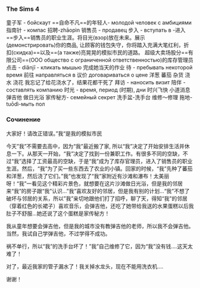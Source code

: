
### The Sims 4
童子军 - бойскаут 
==自命不凡==的年轻人- молодой человек с амбициями
指南针 - компас
招聘-zhāopìn
销售员 - продавец 
步入 - вступать в -进入
==步入==销售员的职业生涯。将目光(взор)放在未来。展示(демонстрировать)你的商品, 让顾客的钱包失守，你将踏入充满大笔红利，折扣(скидка)==以及==(а также)亮晃晃的模拟市民的道路。
超级大卖场股分==有限公司==(ООО общество с ограниченной ответственностью)的库存管理员
点击 - diǎnjī - кликать мышью 
完成她当天的作业
待 - пребывать некоторой время 
前往 направляться в
议价 договариваться о цене
洋葱
蕃茄 
杂货
浇水
浇花
我忘记了给花浇水了，结果花都干死了
拜访 - наносить визит 
陪伴 - составлять компанию
时光 - время, период (时期), дни
时兴飞快
小道消息
弹吉他
做日光浴
家传秘方- семейный секрет 
洗手盆-洗手台
维修～修理
拖地-tuōdì-мыть пол
### Сочинение
大家好！请改正错误。”我“是我的模拟市民

今天”我”不需要去高中，因为“我”最近搬了家, 所以“我”决定了开始安排生活并休息一下。从那天一开始，“我”决定了找到一份兼职工作。有很多不同的空缺，不过“我”选择了工资最高的空缺，于是“我”成为了库存官理员，进入了销售员的职业生涯。然后，“我”为了买一些东西去了农业的小镇。回家的时候，“我”先种了蕃茄和洋葱，然后浇了它们。”我”也发现了“我”家附近有沙滩和瀑布！太美丽呀！“我”一看见这个精彩片景色，就想要在这片沙滩做日光浴，但是我的邻居来“我”的房子跟“我”认识…”我”喜欢友好的邻居，但是我有别的计划…“我”不想了破坏与邻居的关系，所以”我”亲切地跟他们打了招呼，聊了天，得知“我”的邻居（穿着红色的长裙子）喜欢音乐，会弹吉他，还吃了她带给我送的水果蛋糕以后我肚子不舒服…她还说了这个蛋糕是家传秘方！

我从童年想要会弹吉他，但是我的城市没有教弹吉他的老师，所以我不会弹吉他。当然，我试自己学弹吉他，不过学得不成功。

祸不单行，所以“我”的洗手台坏了！”我”自己维修了它，因为“我”没有钱….这天太难了！

对了，最近我家的管子漏水了！我关掉水龙头，现在不能用洗衣机….

谢谢！
